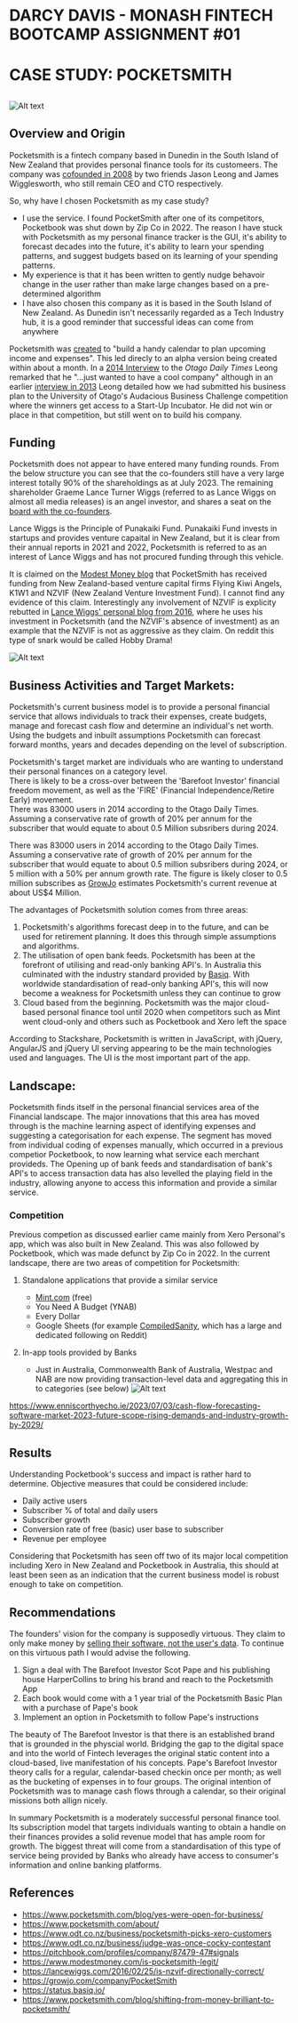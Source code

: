

# DARCY DAVIS - MONASH FINTECH BOOTCAMP ASSIGNMENT #01
##
##
# CASE STUDY: POCKETSMITH
 
##

![Alt text](https://encrypted-tbn0.gstatic.com/images?q=tbn:ANd9GcTXuDBVQHkOQrGbHVaeHFnvpGsCLtoWKONJirGBzcPp38QbHurQgas1Sw2COu70SuCb3g&usqp=CAU "Pocketsmith logo")

## Overview and Origin
Pocketsmith is a fintech company based in Dunedin in the South Island of New Zealand that provides personal finance tools for its customeers.
The company was [cofounded in 2008](https://www.pocketsmith.com/blog/yes-were-open-for-business/) by two friends Jason Leong and James Wigglesworth, who still remain CEO and CTO respectively.

So, why have I chosen Pocketsmith as my case study?
* I use the service. I found PocketSmith after one of its competitors, Pocketbook was shut down by Zip Co in 2022.  The reason I have stuck with Pocketsmith as my personal finance tracker is the GUI, it's ability to forecast decades into the future, it's ability to learn your spending patterns, and suggest budgets based on its learning of your spending patterns.
* My experience is that it has been written to gently nudge behavoir change in the user rather than make large changes based on a pre-determined algorithm
* I have also chosen this company as it is based in the South Island of New Zealand.  As Dunedin isn't necessarily regarded as a Tech Industry hub, it is a good reminder that successful ideas can come from anywhere


Pocketsmith was [created](https://www.pocketsmith.com/about/) to "build a handy calendar to plan upcoming income and expenses". This led direcly to an alpha version  being created within about a month.  In a [2014 Interview](https://www.odt.co.nz/business/pocketsmith-picks-xero-customers) to the *Otago Daily Times* Leong remarked that he "...just wanted to have a cool company" although in an earlier [interview in 2013](https://www.odt.co.nz/business/judge-was-once-cocky-contestant) Leong detailed how we had submitted his business plan to the University of Otago's Audacious Business Challenge competition where the winners get access to a Start-Up Incubator. He did not win or place in that competition, but still went on to build his company.

## Funding
Pocketsmith does not appear to have entered many funding rounds.  From the below structure you can see that the co-founders still have a very large interest totally 90% of the shareholdings as at July 2023.  The remaining shareholder Graeme Lance Turner Wiggs (referred to as Lance Wiggs on almost all media releases) is an angel investor, and shares a seat on the [board with the co-founders](https://pitchbook.com/profiles/company/87479-47#signals).  

Lance Wiggs is the Principle of Punakaiki Fund.  Punakaiki Fund invests in startups and provides venture capaital in New Zealand, but it is clear from their annual reports in 2021 and 2022, Pocketsmith is referred to as an interest of Lance Wiggs and has not procured funding through this vehicle.

It is claimed on the [Modest Money blog](https://www.modestmoney.com/is-pocketsmith-legit/) that PocketSmith has received funding from New Zealand-based venture capital firms Flying Kiwi Angels, K1W1 and NZVIF (New Zealand Venture Investment Fund).  I cannot find any evidence of this claim.  Interestingly any involvement of NZVIF is explicity rebutted in [Lance Wiggs' personal blog from 2016](https://lancewiggs.com/2016/02/25/is-nzvif-directionally-correct/), where he uses his investment in Pocketsmith (and the NZVIF's absence of investment) as an example that the NZVIF is not as aggressive as they claim.  On reddit this type of snark would be called Hobby Drama!

![Alt text](https://github.com/darcy5d/Fintech_Assignment_01/blob/main/Orbis_ownership_chart.png?raw=true "Current Pocketsmith ownership structure. Source: Orbis financial database")


## Business Activities and Target Markets:

Pocketsmith's current business model is to provide a personal financial service that allows individuals to track their expenses, create budgets, manage and forecast cash flow and determine an individual's net worth.  Using the budgets and inbuilt assumptions Pocketsmith can forecast forward months, years and decades depending on the level of subscription.

Pocketsmith's target market are individuals who are wanting to understand their personal finances on a category level.  
There is likely to be a cross-over between the 'Barefoot Investor' financial freedom movement, as well as the 'FIRE' (Financial Independence/Retire Early) movement.  
There was 83000 users in 2014 according to the Otago Daily Times.  Assuming a conservative rate of growth of 20% per annum for the subscriber that would equate to about 0.5 Million subsribers during 2024.

There was 83000 users in 2014 according to the Otago Daily Times.  Assuming a conservative rate of growth of 20% per annum for the subscriber that would equate to about 0.5 million subsribers during 2024, or 5 million with a 50% per annum growth rate.  The figure is likely closer to 0.5 million subscribes as [GrowJo](https://growjo.com/company/PocketSmith) estimates Pocketsmith's current revenue at about US$4 Million.

The advantages of Pocketsmith solution comes from three areas:
1. Pocketsmith's algorithms forecast deep in to the future, and can be used for retirement planning.  It does this through simple assumptions and algorithms.
2. The utilisation of open bank feeds.  Pocketsmith has been at the forefront of utilising and read-only banking API's.  In Australia this culminated with the industry standard provided by [Basiq](https://status.basiq.io/).  With worldwide standardisation of read-only banking API's, this will now become a weakness for Pocketsmith unless they can continue to grow
3. Cloud based from the beginning.  Pocketsmith was the major cloud-based personal finance tool until 2020 when competitors such as Mint went cloud-only and others such as Pocketbook and Xero left the space


According to Stackshare, Pocketsmith is written in JavaScript, with jQuery, AngularJS and jQuery UI serving appearing to be the main technologies used and languages.  The UI is the most important part of the app. 

## Landscape:

Pocketsmith finds itself in the personal financial services area of the Financial landscape.
The major innovations that this area has moved through is the machine learning aspect of identifying expenses and suggesting a categorisation for each expense.  The segment has moved from individual coding of expenses manually, which occurred in a previous competior Pocketbook, to now learning what service each merchant provideds.
The Opening up of bank feeds and standardisation of bank's API's to access transaction data has also levelled the playing field in the industry, allowing anyone to access this information and provide a similar service.


### Competition
Previous competion as discussed earlier came mainly from Xero Personal's app, which was also built in New Zealand.  This was also followed by Pocketbook, which was made defunct by Zip Co in 2022. In the current landscape, there are two areas of competition for Pocketsmith:
1. Standalone applications that provide a similar service
    - [Mint.com](https://www.doughroller.net/personal-finance/budgeting/7-alternatives-to-mint-com/) (free)
    - You Need A Budget (YNAB)
    - Every Dollar
    - Google Sheets (for example [CompiledSanity](https://cspersonalfinance.io/), which has a large and dedicated following on Reddit)

2. In-app tools provided by Banks
    - Just in Australia, Commonwealth Bank of Australia, Westpac and NAB are now providing transaction-level data and aggregating this in to categories (see below)
    ![Alt text](https://tillymoney.com.au/wp-content/uploads/2021/08/CBA-cashflow-1024x879.png "Pocketsmith logo")

 https://www.enniscorthyecho.ie/2023/07/03/cash-flow-forecasting-software-market-2023-future-scope-rising-demands-and-industry-growth-by-2029/

## Results

Understanding Pocketbook's success and impact is rather hard to determine.
Objective measures that could be considered include:
- Daily active users
- Subscriber % of total and daily users
- Subscriber growth
- Conversion rate of free (basic) user base to subscriber
- Revenue per employee

Considering that Pocketsmith has seen off two of its major local competition including Xero in New Zealand and Pocketbook in Australia, this should at least been seen as an indication that the current business model is robust enough to take on competition.

## Recommendations

The founders' vision for the company is supposedly virtuous.  They claim to only make money by [selling their software, not the user's data](https://www.pocketsmith.com/blog/shifting-from-money-brilliant-to-pocketsmith/).
To continue on this virtuous path I would advise the following.
1. Sign a deal with The Barefoot Investor Scot Pape and his publishing house HarperCollins to bring his brand and reach to the Pocketsmith App
2. Each book would come with a 1 year trial of the Pocketsmith Basic Plan with a purchase of Pape's book
3. Implement an option in Pocketsmith to follow Pape's instructions

The beauty of The Barefoot Investor is that there is an established brand that is grounded in the physcial world.  Bridging the gap to the digital space and into the world of Fintech leverages the original static content into a cloud-based, live manifestation of his concepts.
Pape's Barefoot Investor theory calls for a regular, calendar-based checkin once per month; as well as the bucketing of expenses in to four groups.  The original intention of Pocketsmith was to manage cash flows through a calendar, so their original missions both allign nicely.

In summary Pocketsmith is a moderately successful personal finance tool.  Its subscription model that targets individuals wanting to obtain a handle on their finances provides a solid revenue model that has ample room for growth.  The biggest threat will come from a standardisation of this type of service being provided by Banks who already have access to consumer's information and online banking platforms.

## References
- https://www.pocketsmith.com/blog/yes-were-open-for-business/
- https://www.pocketsmith.com/about/
- https://www.odt.co.nz/business/pocketsmith-picks-xero-customers
- https://www.odt.co.nz/business/judge-was-once-cocky-contestant
- https://pitchbook.com/profiles/company/87479-47#signals
- https://www.modestmoney.com/is-pocketsmith-legit/
- https://lancewiggs.com/2016/02/25/is-nzvif-directionally-correct/
- https://growjo.com/company/PocketSmith
- https://status.basiq.io/
- https://www.pocketsmith.com/blog/shifting-from-money-brilliant-to-pocketsmith/






